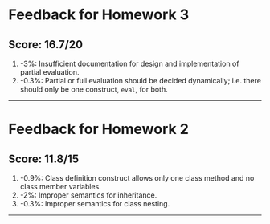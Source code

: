 # Feedback for Homework 3

## Score: 16.7/20

1. -3%: Insufficient documentation for design and implementation of partial evaluation.
2. -0.3%: Partial or full evaluation should be decided dynamically; i.e. there should only be one construct, `eval`, for both.

---

# Feedback for Homework 2

## Score: 11.8/15

1. -0.9%: Class definition construct allows only one class method and no class member variables.
2. -2%: Improper semantics for inheritance.
3. -0.3%: Improper semantics for class nesting.

---
